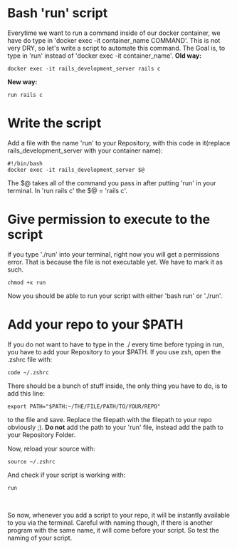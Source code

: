 # Bash 'run' script
Everytime we want to run a command inside of our docker container, we have do type in 'docker exec -it container_name COMMAND'. This is not very DRY, so let's write a script to automate this command. The Goal is, to type in 'run' instead of 'docker exec -it container_name'.
**Old way:**
```
docker exec -it rails_development_server rails c
```
**New way:**
```
run rails c
```
# Write the script
Add a file with the name 'run' to your Repository, with this code in it(replace rails_development_server with your container name):
```
#!/bin/bash
docker exec -it rails_development_server $@
```
The $@ takes all of the command you pass in after putting 'run' in your terminal. In 'run rails c' the $@ = 'rails c'.
# Give permission to execute to the script
if you type './run' into your terminal, right now you will get a permissions error. That is because the file is not executable yet. We have to mark it as such.
```
chmod +x run
```
Now you should be able to run your script with either 'bash run' or './run'.
# Add your repo to your $PATH
If you do not want to have to type in the ./ every time before typing in run, you have to add your Repository to your $PATH. If you use zsh, open the .zshrc file with:
```
code ~/.zshrc
```
There should be a bunch of stuff inside, the only thing you have to do, is to add this line:
```
export PATH="$PATH:~/THE/FILE/PATH/TO/YOUR/REPO"
```
to the file and save. Replace the filepath with the filepath to your repo obviously ;). **Do not** add the path to your 'run' file, instead add the path to your Repository Folder.
<br>

Now, reload your source with:
```
source ~/.zshrc
```
And check if your script is working with:
```
run
```
<br>

So now, whenever you add a script to your repo, it will be instantly available to you via the terminal. Careful with naming though, if there is another program with the same name, it will come before your script. So test the naming of your script.
